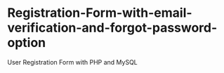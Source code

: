 # Registration-Form-with-email-verification-and-forgot-password-option
User Registration Form with PHP and MySQL
